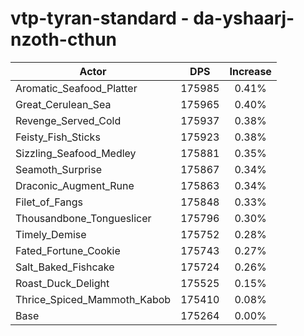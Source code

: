 # vtp-tyran-standard - da-yshaarj-nzoth-cthun
| Actor | DPS | Increase |
|---|:---:|:---:|
|Aromatic_Seafood_Platter|175985|0.41%|
|Great_Cerulean_Sea|175965|0.40%|
|Revenge_Served_Cold|175937|0.38%|
|Feisty_Fish_Sticks|175923|0.38%|
|Sizzling_Seafood_Medley|175881|0.35%|
|Seamoth_Surprise|175867|0.34%|
|Draconic_Augment_Rune|175863|0.34%|
|Filet_of_Fangs|175848|0.33%|
|Thousandbone_Tongueslicer|175796|0.30%|
|Timely_Demise|175752|0.28%|
|Fated_Fortune_Cookie|175743|0.27%|
|Salt_Baked_Fishcake|175724|0.26%|
|Roast_Duck_Delight|175525|0.15%|
|Thrice_Spiced_Mammoth_Kabob|175410|0.08%|
|Base|175264|0.00%|
